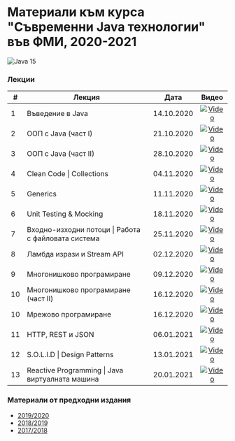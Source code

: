 # Материали към курса "Съвременни Java технологии" във ФМИ, 2020-2021

![Java 15](images/java-15.jpg)

### Лекции

| # | Лекция                                                                                                           | Дата       | Видео |
|---| ---------------------------------------------------------------------------------------------------------------- |:----------:|:------:|
| 1 | Въведение в Java                   | 14.10.2020 | [![Video](images/mjt-on-youtube.png)](https://youtu.be/vz8ex2UNOg4) |
| 2 | ООП с Java (част I)                   | 21.10.2020 | [![Video](images/mjt-on-youtube.png)](https://youtu.be/IYEOqrywRfE) |
| 3 | ООП с Java (част II)                   | 28.10.2020 | [![Video](images/mjt-on-youtube.png)](https://youtu.be/NK_jRHQAN60) |
| 4 | Clean Code \| Collections                   | 04.11.2020 | [![Video](images/mjt-on-youtube.png)](https://youtu.be/8PYs7Xo3kjo) |
| 5 | Generics                   | 11.11.2020 | [![Video](images/mjt-on-youtube.png)](https://youtu.be/kW7Q-n3gveM) |
| 6 | Unit Testing & Mocking                   | 18.11.2020 | [![Video](images/mjt-on-youtube.png)](https://youtu.be/vYsMcaewIg8) |
| 7 | Входно-изходни потоци \| Работа с файловата система                   | 25.11.2020 | [![Video](images/mjt-on-youtube.png)](https://youtu.be/X_YQjlZqJX8) |
| 8 | Ламбда изрази и Stream API                   | 02.12.2020 | [![Video](images/mjt-on-youtube.png)](https://youtu.be/8W4zqpYaY30) |
| 9 | Многонишково програмиране                   | 09.12.2020 | [![Video](images/mjt-on-youtube.png)](https://youtu.be/PdxX_Ym1m68) |
| 10 | Многонишково програмиране (част II)                   | 16.12.2020 | [![Video](images/mjt-on-youtube.png)](https://youtu.be/Ck1gWqVkubE) |
| 10 | Мрежово програмиране                   | 16.12.2020 | [![Video](images/mjt-on-youtube.png)](https://youtu.be/fHWGEZ4Sifo) |
| 11 | HTTP, REST и JSON                   | 06.01.2021 | [![Video](images/mjt-on-youtube.png)](https://youtu.be/YVEbfadPvvs) |
| 12 | S.O.L.I.D \| Design Patterns                   | 13.01.2021 | [![Video](images/mjt-on-youtube.png)](https://youtu.be/1dvxrSr2Myo) |
| 13 | Reactive Programming \| Java виртуалната машина                   | 20.01.2021 | [![Video](images/mjt-on-youtube.png)](https://youtu.be/Z_wbhn3YuPY) |

### Материали от предходни издания

- [2019/2020](https://github.com/fmi/java-course/tree/mjt-2019-2020)
- [2018/2019](https://github.com/fmi/java-course/tree/mjt-2018-2019)
- [2017/2018](https://github.com/fmi/java-course/tree/mjt-2017-2018)
